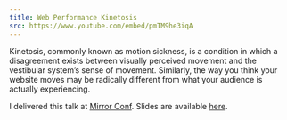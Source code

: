 ```yaml
---
title: Web Performance Kinetosis
src: https://www.youtube.com/embed/pmTM9he3iqA
---
```

Kinetosis, commonly known as motion sickness, is a condition in which a disagreement exists between visually perceived movement and the vestibular system’s sense of movement. Similarly, the way you think your website moves may be radically different from what your audience is actually experiencing.

I delivered this talk at [Mirror Conf](http://mirrorconf.com). Slides are available [here](https://speakerdeck.com/eduardoboucas/web-performance-kinetosis).